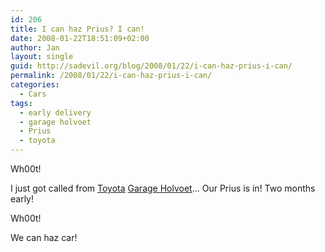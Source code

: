 ```yaml
---
id: 206
title: I can haz Prius? I can!
date: 2008-01-22T18:51:09+02:00
author: Jan
layout: single
guid: http://sadevil.org/blog/2008/01/22/i-can-haz-prius-i-can/
permalink: /2008/01/22/i-can-haz-prius-i-can/
categories:
  - Cars
tags:
  - early delivery
  - garage holvoet
  - Prius
  - toyota
---
```

Wh00t!

I just got called from <a href="http://www.toyota.be/" target="_blank">Toyota</a> <a href="http://www.toyota.be/holvoet" target="_blank">Garage Holvoet</a>... Our Prius is in! Two months early! 

Wh00t! 

We can haz car!
